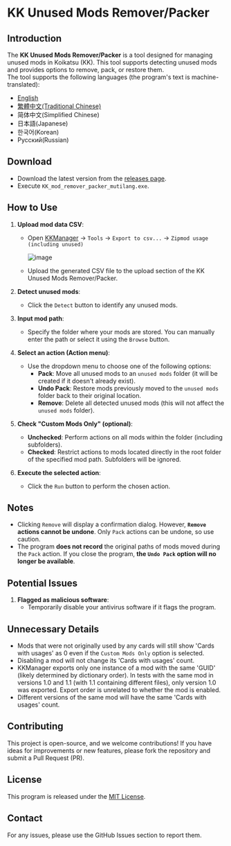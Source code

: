 # KK Unused Mods Remover/Packer

## Introduction
The **KK Unused Mods Remover/Packer** is a tool designed for managing unused mods in Koikatsu (KK). This tool supports detecting unused mods and provides options to remove, pack, or restore them.  
The tool supports the following languages (the program's text is machine-translated):  
- [English](README.en.md)  
- [繁體中文(Traditional Chinese)](README.zh-TW.md)  
- 简体中文(Simplified Chinese)  
- 日本語(Japanese)  
- 한국어(Korean)  
- Русский(Russian)  

## Download
- Download the latest version from the [releases page](https://github.com/KKUnusedModsRemoverPacker/releases).  
- Execute `KK_mod_remover_packer_mutilang.exe`.

## How to Use
1. **Upload mod data CSV**:
   - Open [KKManager](https://github.com/IllusionMods/KKManager) -> `Tools` -> `Export to csv...` -> `Zipmod usage (including unused)`  
     
     ![image](https://github.com/user-attachments/assets/38dfa3fd-14dd-459d-aef7-94d38aea2841)  
   - Upload the generated CSV file to the upload section of the KK Unused Mods Remover/Packer.

2. **Detect unused mods**:
   - Click the `Detect` button to identify any unused mods.

3. **Input mod path**:
   - Specify the folder where your mods are stored. You can manually enter the path or select it using the `Browse` button.

4. **Select an action (Action menu)**:
   - Use the dropdown menu to choose one of the following options:
     - **Pack**: Move all unused mods to an `unused mods` folder (it will be created if it doesn't already exist).
     - **Undo Pack**: Restore mods previously moved to the `unused mods` folder back to their original location.
     - **Remove**: Delete all detected unused mods (this will not affect the `unused mods` folder).

5. **Check "Custom Mods Only" (optional)**:
   - **Unchecked**: Perform actions on all mods within the folder (including subfolders).
   - **Checked**: Restrict actions to mods located directly in the root folder of the specified mod path. Subfolders will be ignored.

6. **Execute the selected action**:
   - Click the `Run` button to perform the chosen action.

## Notes
- Clicking `Remove` will display a confirmation dialog. However, **`Remove` actions cannot be undone**. Only `Pack` actions can be undone, so use caution.
- The program **does not record** the original paths of mods moved during the `Pack` action. If you close the program, **the `Undo Pack` option will no longer be available**.

## Potential Issues
1. **Flagged as malicious software**:
   - Temporarily disable your antivirus software if it flags the program.

## Unnecessary Details
- Mods that were not originally used by any cards will still show 'Cards with usages' as 0 even if the `Custom Mods Only` option is selected.
- Disabling a mod will not change its 'Cards with usages' count.
- KKManager exports only one instance of a mod with the same 'GUID' (likely determined by dictionary order). In tests with the same mod in versions 1.0 and 1.1 (with 1.1 containing different files), only version 1.0 was exported. Export order is unrelated to whether the mod is enabled.
- Different versions of the same mod will have the same 'Cards with usages' count.

## Contributing
This project is open-source, and we welcome contributions! If you have ideas for improvements or new features, please fork the repository and submit a Pull Request (PR).

## License
This program is released under the [MIT License](https://opensource.org/licenses/MIT).

## Contact
For any issues, please use the GitHub Issues section to report them.
